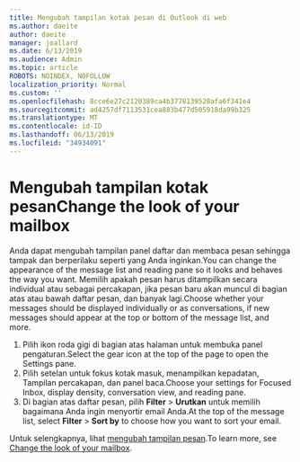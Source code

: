 ```yaml
---
title: Mengubah tampilan kotak pesan di Outlook di web
ms.author: daeite
author: daeite
manager: joallard
ms.date: 6/13/2019
ms.audience: Admin
ms.topic: article
ROBOTS: NOINDEX, NOFOLLOW
localization_priority: Normal
ms.custom: ''
ms.openlocfilehash: 8cce6e27c2120389ca4b3778139528afa6f341e4
ms.sourcegitcommit: ad4257df7113531cea883b477d505918da99b325
ms.translationtype: MT
ms.contentlocale: id-ID
ms.lasthandoff: 06/13/2019
ms.locfileid: "34934091"
---
```

# <a name="change-the-look-of-your-mailbox"></a><span data-ttu-id="95936-102">Mengubah tampilan kotak pesan</span><span class="sxs-lookup"><span data-stu-id="95936-102">Change the look of your mailbox</span></span>

<span data-ttu-id="95936-103">Anda dapat mengubah tampilan panel daftar dan membaca pesan sehingga tampak dan berperilaku seperti yang Anda inginkan.</span><span class="sxs-lookup"><span data-stu-id="95936-103">You can change the appearance of the message list and reading pane so it looks and behaves the way you want.</span></span> <span data-ttu-id="95936-104">Memilih apakah pesan harus ditampilkan secara individual atau sebagai percakapan, jika pesan baru akan muncul di bagian atas atau bawah daftar pesan, dan banyak lagi.</span><span class="sxs-lookup"><span data-stu-id="95936-104">Choose whether your messages should be displayed individually or as conversations, if new messages should appear at the top or bottom of the message list, and more.</span></span>

1. <span data-ttu-id="95936-105">Pilih ikon roda gigi di bagian atas halaman untuk membuka panel pengaturan.</span><span class="sxs-lookup"><span data-stu-id="95936-105">Select the gear icon at the top of the page to open the Settings pane.</span></span>
1. <span data-ttu-id="95936-106">Pilih setelan untuk fokus kotak masuk, menampilkan kepadatan, Tampilan percakapan, dan panel baca.</span><span class="sxs-lookup"><span data-stu-id="95936-106">Choose your settings for Focused Inbox, display density, conversation view, and reading pane.</span></span>
1. <span data-ttu-id="95936-107">Di bagian atas daftar pesan, pilih **Filter** > **Urutkan** untuk memilih bagaimana Anda ingin menyortir email Anda.</span><span class="sxs-lookup"><span data-stu-id="95936-107">At the top of the message list, select **Filter** > **Sort by** to choose how you want to sort your email.</span></span>

<span data-ttu-id="95936-108">Untuk selengkapnya, lihat [mengubah tampilan pesan](https://support.office.com/article/b41c2ecb-f23c-42b3-b7f8-659646d5e58c).</span><span class="sxs-lookup"><span data-stu-id="95936-108">To learn more, see [Change the look of your mailbox](https://support.office.com/article/b41c2ecb-f23c-42b3-b7f8-659646d5e58c).</span></span>